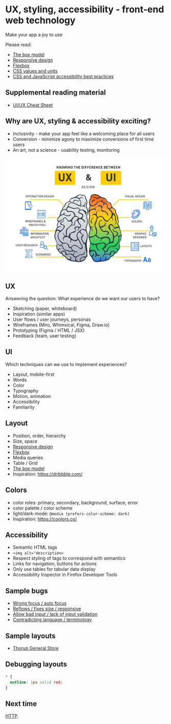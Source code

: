 # UX, styling, accessibility - front-end web technology

Make your app a joy to use

Please read:

- [The box model](https://developer.mozilla.org/en-US/docs/Learn/CSS/Building_blocks/The_box_model)
- [Responsive design](https://developer.mozilla.org/en-US/docs/Learn/CSS/CSS_layout/Responsive_Design)
- [Flexbox](https://developer.mozilla.org/en-US/docs/Learn/CSS/CSS_layout/Flexbox)
- [CSS values and units](https://developer.mozilla.org/en-US/docs/Learn/CSS/Building_blocks/Values_and_units)
- [CSS and JavaScript accessibility best practices](https://developer.mozilla.org/en-US/docs/Learn/Accessibility/CSS_and_JavaScript)

## Supplemental reading material

- [UI/UX Cheat Sheet](https://zerotomastery.io/cheatsheets/ui-ux-design-cheat-sheet/)

## Why are UX, styling & accessibility exciting?

- Inclusivity - make your app feel like a welcoming place for all users
- Conversion - minimize agony to maximize conversions of first time users
- An art, not a science - usability testing, monitoring

![UX vs UI design](./imaginxp-ui-ux.jpg)

## UX

Answering the question: What experience do we want our users to have?

- Sketching (paper, whiteboard)
- Inspiration (similar apps)
- User flows / user journeys, personas
- Wireframes (Miro, Whimsical, Figma, Draw.io)
- Prototyping (Figma / HTML / JSX)
- Feedback (team, user testing)

## UI

Which techniques can we use to implement experiences?

- Layout, mobile-first
- Words
- Color
- Typography
- Motion, animation
- Accessibility
- Familiarity

## Layout

- Position, order, hierarchy
- Size, space
- [Responsive design](https://developer.mozilla.org/en-US/docs/Learn/CSS/CSS_layout/Responsive_Design)
- [Flexbox](https://developer.mozilla.org/en-US/docs/Learn/CSS/CSS_layout/Flexbox)
- Media queries
- Table / Grid
- [The box model](https://developer.mozilla.org/en-US/docs/Learn/CSS/Building_blocks/The_box_model)
- Inspiration: https://dribbble.com/

## Colors

- color roles: primary, secondary, background, surface, error
- color palette / color scheme
- light/dark-mode: `@media (prefers-color-scheme: dark)`
- Inspiration: https://coolors.co/

## Accessibility

- Semantic HTML tags
- `<img alt="description>`
- Respect styling of tags to correspond with semantics
- Links for navigation, buttons for actions
- Only use tables for tabular data display
- Accessibility Inspector in Firefox Developer Tools

## Sample bugs

- [Wrong focus / auto focus](./login-focus.png)
- [Reflows / fixes size / responsive](./reflow/)
- [Allow bad input / lack of input validation](./bad-input.png)
- [Contradicting language / terminology](./terminology.png)

## Sample layouts

- [Thorup General Store](https://github.com/larsthorup/css-layout-demo)

## Debugging layouts

```css
* {
  outline: 1px solid red;
}
```

## Next time

[HTTP](../08-http/).

